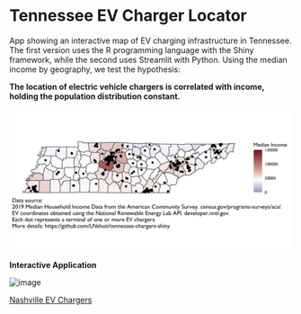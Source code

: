 # Tennessee EV Charger Locator

App showing an interactive map of EV charging infrastructure in Tennessee. The first version uses the R programming language with the Shiny framework, while the second uses Streamlit with Python. Using the median income by geography, we test the hypothesis:

**The location of electric vehicle chargers is correlated with income, holding the population distribution constant.**


![Tennessee Charging Infrastructure](output/tn_ev_charger_locations_income_2019.png)


**Interactive Application**

![image](https://github.com/LNshuti/tennessee-ev-chargers/assets/13305262/639203bd-8bfe-4e91-a153-9fb678e1d360)


[Nashville EV Chargers](https://nashville-evcs.streamlit.app/)




